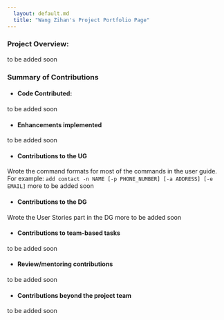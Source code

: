 ```yaml
---
  layout: default.md
  title: "Wang Zihan's Project Portfolio Page"
---
```


### Project  Overview:

to be added soon

### Summary of Contributions
  - #### Code Contributed:
  to be added soon
  - #### Enhancements implemented
  to be added soon
  - #### Contributions to the UG
  Wrote the command formats for most of the commands in the user guide.
  For example: `add contact -n NAME [-p PHONE_NUMBER] [-a ADDRESS] [-e EMAIL]`
  more to be added soon
  - #### Contributions to the DG
  Wrote the User Stories part in the DG
  more to be added soon
  - #### Contributions to team-based tasks
  to be added soon
  - #### Review/mentoring contributions
  to be added soon
  - #### Contributions beyond the project team
  to be added soon